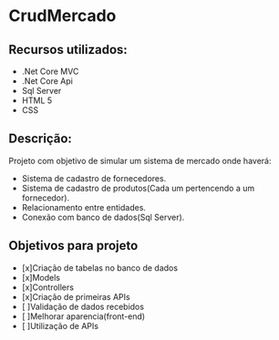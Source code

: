 # CrudMercado

## Recursos utilizados:
- .Net Core MVC
- .Net Core Api
- Sql Server
- HTML 5
- CSS

## Descrição:
Projeto com objetivo de simular um sistema de mercado onde haverá:
- Sistema de cadastro de fornecedores.
- Sistema de cadastro de produtos(Cada um pertencendo a um fornecedor).
- Relacionamento entre entidades.
- Conexão com banco de dados(Sql Server).      

## Objetivos para projeto
- [x]Criação de tabelas no banco de dados
- [x]Models
- [x]Controllers
- [x]Criação de primeiras APIs
- [ ]Validação de dados recebidos
- [ ]Melhorar aparencia(front-end)
- [ ]Utilização de APIs
